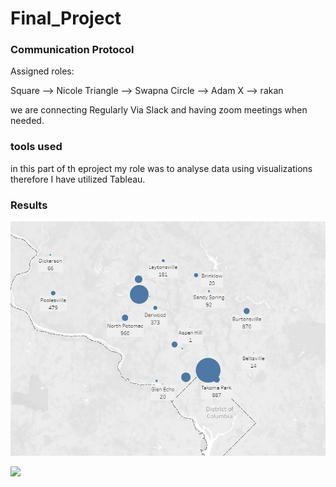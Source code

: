 # Final_Project

### Communication Protocol

Assigned roles:

Square --> Nicole
Triangle --> Swapna
Circle --> Adam
X --> rakan

we are connecting Regularly Via Slack and having zoom meetings when needed.

### **tools used**

in this part of th eproject my role was to analyse data using visualizations therefore I have utilized Tableau.


### **Results**

 ![](images/map_project.jpg)
 
 
 
 
 ![](images/construction_project.jpg.png)
 
 
 
 

